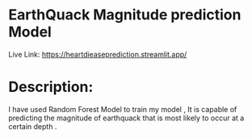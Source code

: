 # EarthQuack Magnitude prediction Model 
   Live Link: https://heartdieaseprediction.streamlit.app/

# Description:
  I have used Random Forest Model to train my model , It is capable of predicting the magnitude of earthquack that is most likely to occur at a certain depth .
  
    
